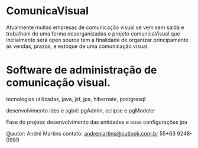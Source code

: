 ComunicaVisual
==============


Atualmente muitas empresas de comunicação visual se vem sem saida e trabalham de uma forma desorganizadas
o projeto comunicaVisual que inicialmente será open source tem a finalidade de organizar principamente as vendas, prazos, e estoque de uma comunicação visual.


Software de administração de comunicação visual.
==========================
tecnologias utilizadas, java, jsf, jpa, hibernate, postgresql

desenvolvimento ides e sgbd: pgAdmin, eclipse e pgModeler

Fase do projeto: desenvolvimento das entidades e suas configurações jpa

@autor: André Martins
contato: andremartins@outlook.com.br
55+63 9248-0989
